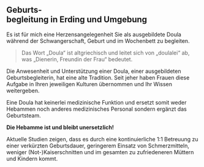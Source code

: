 ## Geburts<span class="visible-xs-inline">-<br></span>begleitung in Erding und Umgebung

Es ist für mich eine Herzensangelegenheit Sie als ausgebildete Doula während der Schwangerschaft, Geburt und im Wochenbett zu begleiten.

> Das Wort „Doula“ ist altgriechisch und leitet sich von „doulalei“ ab, was „Dienerin, Freundin der Frau“ bedeutet.

Die Anwesenheit und Unterstützung einer Doula, einer ausgebildeten Geburtsbegleiterin, hat eine alte Tradition. Seit jeher haben Frauen diese Aufgabe in Ihren jeweiligen Kulturen übernommen und Ihr Wissen weitergeben.

Eine Doula hat keinerlei medizinische Funktion und ersetzt somit weder Hebammen noch anderes medizinisches Personal sondern ergänzt das Geburtsteam.

**Die Hebamme ist und bleibt unersetzlich!**

Aktuelle Studien zeigen, dass es durch eine kontinuierliche 1:1 Betreuung zu einer verkürzten Geburtsdauer, geringerem Einsatz von Schmerzmitteln, weniger (Not-)Kaiserschnitten und im gesamten zu zufriedeneren Müttern und Kindern kommt.

